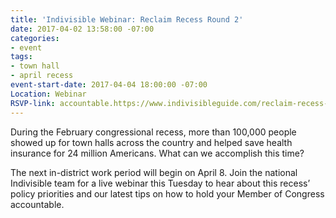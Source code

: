 ```yaml
---
title: 'Indivisible Webinar: Reclaim Recess Round 2'
date: 2017-04-02 13:58:00 -07:00
categories:
- event
tags:
- town hall
- april recess
event-start-date: 2017-04-04 18:00:00 -07:00
Location: Webinar
RSVP-link: accountable.https://www.indivisibleguide.com/reclaim-recess-round-2
---
```


During the February congressional recess, more than 100,000 people showed up for town halls across the country and helped save health insurance for 24 million Americans. What can we accomplish this time?

The next in-district work period will begin on April 8. Join the national Indivisible team for a live webinar this Tuesday to hear about this recess’ policy priorities and our latest tips on how to hold your Member of Congress accountable.